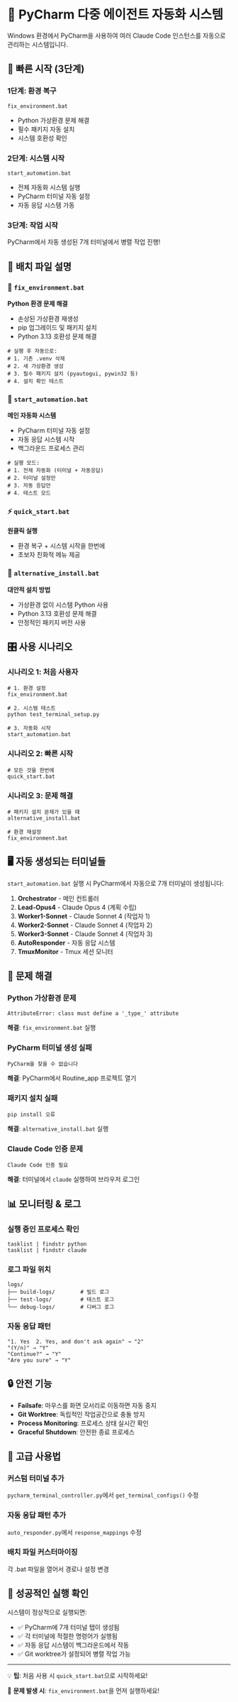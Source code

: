 # 🤖 PyCharm 다중 에이전트 자동화 시스템

Windows 환경에서 PyCharm을 사용하여 여러 Claude Code 인스턴스를 자동으로 관리하는 시스템입니다.

## 🚀 빠른 시작 (3단계)

### 1단계: 환경 복구
```batch
fix_environment.bat
```
- Python 가상환경 문제 해결
- 필수 패키지 자동 설치
- 시스템 호환성 확인

### 2단계: 시스템 시작
```batch
start_automation.bat
```
- 전체 자동화 시스템 실행
- PyCharm 터미널 자동 설정
- 자동 응답 시스템 가동

### 3단계: 작업 시작
PyCharm에서 자동 생성된 7개 터미널에서 병렬 작업 진행!

## 📁 배치 파일 설명

### 🔧 `fix_environment.bat`
**Python 환경 문제 해결**
- 손상된 가상환경 재생성
- pip 업그레이드 및 패키지 설치
- Python 3.13 호환성 문제 해결

```batch
# 실행 후 자동으로:
# 1. 기존 .venv 삭제
# 2. 새 가상환경 생성
# 3. 필수 패키지 설치 (pyautogui, pywin32 등)
# 4. 설치 확인 테스트
```

### 🎯 `start_automation.bat`
**메인 자동화 시스템**
- PyCharm 터미널 자동 설정
- 자동 응답 시스템 시작
- 백그라운드 프로세스 관리

```batch
# 실행 모드:
# 1. 전체 자동화 (터미널 + 자동응답)
# 2. 터미널 설정만
# 3. 자동 응답만
# 4. 테스트 모드
```

### ⚡ `quick_start.bat`
**원클릭 실행**
- 환경 복구 + 시스템 시작을 한번에
- 초보자 친화적 메뉴 제공

### 🔄 `alternative_install.bat`
**대안적 설치 방법**
- 가상환경 없이 시스템 Python 사용
- Python 3.13 호환성 문제 해결
- 안정적인 패키지 버전 사용

## 🎛️ 사용 시나리오

### 시나리오 1: 처음 사용자
```batch
# 1. 환경 설정
fix_environment.bat

# 2. 시스템 테스트
python test_terminal_setup.py

# 3. 자동화 시작
start_automation.bat
```

### 시나리오 2: 빠른 시작
```batch
# 모든 것을 한번에
quick_start.bat
```

### 시나리오 3: 문제 해결
```batch
# 패키지 설치 문제가 있을 때
alternative_install.bat

# 환경 재설정
fix_environment.bat
```

## 🖥️ 자동 생성되는 터미널들

`start_automation.bat` 실행 시 PyCharm에서 자동으로 7개 터미널이 생성됩니다:

1. **Orchestrator** - 메인 컨트롤러
2. **Lead-Opus4** - Claude Opus 4 (계획 수립)
3. **Worker1-Sonnet** - Claude Sonnet 4 (작업자 1)
4. **Worker2-Sonnet** - Claude Sonnet 4 (작업자 2)
5. **Worker3-Sonnet** - Claude Sonnet 4 (작업자 3)
6. **AutoResponder** - 자동 응답 시스템
7. **TmuxMonitor** - Tmux 세션 모니터

## 🔧 문제 해결

### Python 가상환경 문제
```
AttributeError: class must define a '_type_' attribute
```
**해결**: `fix_environment.bat` 실행

### PyCharm 터미널 생성 실패
```
PyCharm을 찾을 수 없습니다
```
**해결**: PyCharm에서 Routine_app 프로젝트 열기

### 패키지 설치 실패
```
pip install 오류
```
**해결**: `alternative_install.bat` 실행

### Claude Code 인증 문제
```
Claude Code 인증 필요
```
**해결**: 터미널에서 `claude` 실행하여 브라우저 로그인

## 📊 모니터링 & 로그

### 실행 중인 프로세스 확인
```batch
tasklist | findstr python
tasklist | findstr claude
```

### 로그 파일 위치
```
logs/
├── build-logs/        # 빌드 로그
├── test-logs/         # 테스트 로그
└── debug-logs/        # 디버그 로그
```

### 자동 응답 패턴
```
"1. Yes  2. Yes, and don't ask again" → "2"
"(Y/n)" → "Y"
"Continue?" → "Y"
"Are you sure" → "Y"
```

## 🔒 안전 기능

- **Failsafe**: 마우스를 화면 모서리로 이동하면 자동 중지
- **Git Worktree**: 독립적인 작업공간으로 충돌 방지
- **Process Monitoring**: 프로세스 상태 실시간 확인
- **Graceful Shutdown**: 안전한 종료 프로세스

## 📝 고급 사용법

### 커스텀 터미널 추가
`pycharm_terminal_controller.py`에서 `get_terminal_configs()` 수정

### 자동 응답 패턴 추가
`auto_responder.py`에서 `response_mappings` 수정

### 배치 파일 커스터마이징
각 .bat 파일을 열어서 경로나 설정 변경

## 🎉 성공적인 실행 확인

시스템이 정상적으로 실행되면:
- ✅ PyCharm에 7개 터미널 탭이 생성됨
- ✅ 각 터미널에 적절한 명령어가 실행됨
- ✅ 자동 응답 시스템이 백그라운드에서 작동
- ✅ Git worktree가 설정되어 병렬 작업 가능

---

💡 **팁**: 처음 사용 시 `quick_start.bat`으로 시작하세요!

🔧 **문제 발생 시**: `fix_environment.bat`을 먼저 실행하세요!
